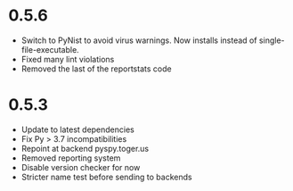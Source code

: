 # 0.5.6

* Switch to PyNist to avoid virus warnings. Now installs instead of single-file-executable.
* Fixed many lint violations
* Removed the last of the reportstats code


# 0.5.3

* Update to latest dependencies
* Fix Py > 3.7 incompatibilities
* Repoint at backend pyspy.toger.us
* Removed reporting system
* Disable version checker for now
* Stricter name test before sending to backends
